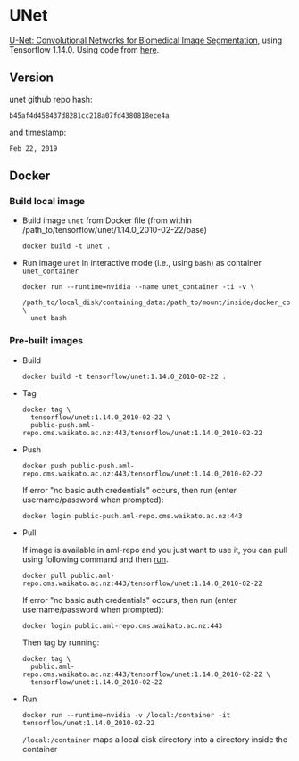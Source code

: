 # UNet

[U-Net: Convolutional Networks for Biomedical Image Segmentation](http://lmb.informatik.uni-freiburg.de/people/ronneber/u-net/), 
using Tensorflow 1.14.0. Using code from [here](https://github.com/zhixuhao/unet).

## Version

unet github repo hash:

```
b45af4d458437d8281cc218a07fd4380818ece4a
```

and timestamp:

```
Feb 22, 2019
```

## Docker

### Build local image

* Build image `unet` from Docker file (from within /path_to/tensorflow/unet/1.14.0_2010-02-22/base)

  ```commandline
  docker build -t unet .
  ```
  
* Run image `unet` in interactive mode (i.e., using `bash`) as container `unet_container`

  ```commandline
  docker run --runtime=nvidia --name unet_container -ti -v \
    /path_to/local_disk/containing_data:/path_to/mount/inside/docker_container \
    unet bash
  ```

### Pre-built images

* Build

  ```commandline
  docker build -t tensorflow/unet:1.14.0_2010-02-22 .
  ```
  
* Tag

  ```commandline
  docker tag \
    tensorflow/unet:1.14.0_2010-02-22 \
    public-push.aml-repo.cms.waikato.ac.nz:443/tensorflow/unet:1.14.0_2010-02-22
  ```
  
* Push

  ```commandline
  docker push public-push.aml-repo.cms.waikato.ac.nz:443/tensorflow/unet:1.14.0_2010-02-22
  ```
  If error "no basic auth credentials" occurs, then run (enter username/password when prompted):
  
  ```commandline
  docker login public-push.aml-repo.cms.waikato.ac.nz:443
  ```
  
* Pull

  If image is available in aml-repo and you just want to use it, you can pull using following command and then [run](#run).

  ```commandline
  docker pull public.aml-repo.cms.waikato.ac.nz:443/tensorflow/unet:1.14.0_2010-02-22
  ```
  If error "no basic auth credentials" occurs, then run (enter username/password when prompted):
  
  ```commandline
  docker login public.aml-repo.cms.waikato.ac.nz:443
  ```
  Then tag by running:
  
  ```commandline
  docker tag \
    public.aml-repo.cms.waikato.ac.nz:443/tensorflow/unet:1.14.0_2010-02-22 \
    tensorflow/unet:1.14.0_2010-02-22
  ```
  
* <a name="run">Run</a>

  ```commandline
  docker run --runtime=nvidia -v /local:/container -it tensorflow/unet:1.14.0_2010-02-22
  ```
  `/local:/container` maps a local disk directory into a directory inside the container
